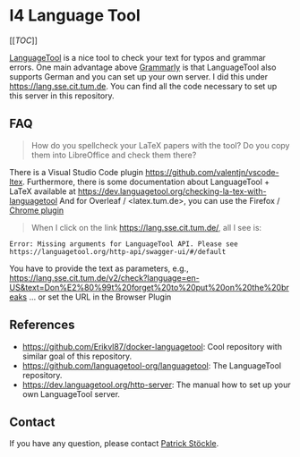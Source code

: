 # I4 Language Tool

[[_TOC_]]

[LanguageTool](https://languagetool.org/) is a nice tool to check your text for typos and grammar errors.
One main advantage above [Grammarly](https://app.grammarly.com/) is that LanguageTool also supports German and you can set up your own server.
I did this under <https://lang.sse.cit.tum.de>.
You can find all the code necessary to set up this server in this repository.

## FAQ

> How do you spellcheck your LaTeX papers with the tool?
Do you copy them into LibreOffice and check them there?

There is a Visual Studio Code plugin <https://github.com/valentjn/vscode-ltex>.
Furthermore, there is some documentation about LanguageTool + LaTeX available at <https://dev.languagetool.org/checking-la-tex-with-languagetool>
And for Overleaf / <latex.tum.de>, you can use the Firefox / [Chrome plugin](https://chrome.google.com/webstore/detail/grammar-spell-checker-%E2%80%94-l/oldceeleldhonbafppcapldpdifcinji)

> When I click on the link <https://lang.sse.cit.tum.de/>, all I see is:

```
Error: Missing arguments for LanguageTool API. Please see https://languagetool.org/http-api/swagger-ui/#/default
```

You have to provide the text as parameters, e.g., <https://lang.sse.cit.tum.de/v2/check?language=en-US&text=Don%E2%80%99t%20forget%20to%20put%20on%20the%20breaks> … or set the URL in the Browser Plugin

## References

- <https://github.com/Erikvl87/docker-languagetool>: Cool repository with similar goal of this repository.
- <https://github.com/languagetool-org/languagetool>: The LanguageTool repository.
- <https://dev.languagetool.org/http-server>: The manual how to set up your own LanguageTool server.

## Contact

If you have any question, please contact [Patrick Stöckle](mailto:patrick.stoeckle@tum.de?subject=GitLab%3A%20I4%20LanguageTool).
